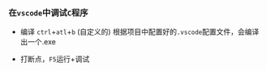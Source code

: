 ### 在`vscode`中调试`C`程序

- 编译 `ctrl`+`atl`+`b` (自定义的)
根据项目中配置好的`.vscode`配置文件，会编译出一个.exe

- 打断点，`F5`运行+调试